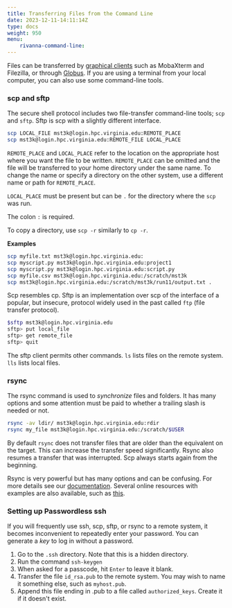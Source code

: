 ```yaml
---
title: Transferring Files from the Command Line
date: 2023-12-11-14:11:14Z
type: docs 
weight: 950
menu: 
    rivanna-command-line:
---
```


Files can be transferred by [graphical clients](https://www.rc.virginia.edu/userinfo/rivanna/logintools/graphical-sftp) such as MobaXterm and Filezilla, or through [Globus](/tutorials/globus-data-transfer).  If you are using a terminal from your local computer, you can also use some command-line tools.

### scp and sftp

The secure shell protocol includes two file-transfer command-line tools; `scp` and `sftp`.  Sftp is scp with a slightly different interface.

```bash
scp LOCAL_FILE mst3k@login.hpc.virginia.edu:REMOTE_PLACE
scp mst3k@login.hpc.virginia.edu:REMOTE_FILE LOCAL_PLACE
```
`REMOTE_PLACE` and `LOCAL_PLACE` refer to the location on the appropriate host where you want the file to be written.  `REMOTE_PLACE` can be omitted and the file will be transferred to your home directory under the same name.  To change the name or specify a directory on the other system, use a different name or path for `REMOTE_PLACE`.

`LOCAL_PLACE` must be present but can be `.` for the directory where the `scp` was run.

The colon `:` is required.

To copy a directory, use `scp -r` similarly to `cp -r`.

**Examples**
```bash
scp myfile.txt mst3k@login.hpc.virginia.edu:
scp myscript.py mst3k@login.hpc.virginia.edu:project1
scp myscript.py mst3k@login.hpc.virginia.edu:script.py
scp myfile.csv mst3k@login.hpc.virginia.edu:/scratch/mst3k
scp mst3k@login.hpc.virginia.edu:/scratch/mst3k/run11/output.txt .
```

Scp resembles cp.  Sftp is an implementation over scp of the interface of a popular, but insecure, protocol widely used in the past called `ftp` (file transfer protocol).

```bash
$sftp mst3k@login.hpc.virginia.edu
sftp> put local_file
sftp> get remote_file
sftp> quit
```
The sftp client permits other commands. `ls` lists files on the remote system.  `lls` lists local files.

### rsync

The rsync command is used to _synchronize_ files and folders.  It has many options and some attention must be paid to whether a trailing slash is needed or not.

```bash
rsync -av ldir/ mst3k@login.hpc.virginia.edu:rdir
rsync my_file mst3k@login.hpc.virginia.edu:/scratch/$USER
```
By default `rsync` does not transfer files that are older than the equivalent on the target. This can increase the transfer speed significantly. Rsync also resumes a transfer that was interrupted.  Scp always starts again from the beginning.

Rsync is very powerful but has many options and can be confusing. For more details see our [documentation](https://www.rc.virginia.edu/userinfo/rivanna/logintools/cl-data-transfer). Several online resources with examples are also available, such as [this](https://www.digitalocean.com/community/tutorials/how-to-use-rsync-to-sync-local-and-remote-directories).

### Setting up Passwordless ssh

If you will frequently use ssh, scp, sftp, or rsync to a remote system, it becomes inconvenient to repeatedly enter your password.  You can generate a _key_ to log in without a password.

1. Go to the `.ssh` directory.  Note that this is a hidden directory.
2. Run the command `ssh-keygen`
3. When asked for a passcode, hit `Enter` to leave it blank.
4. Transfer the file `id_rsa.pub` to the remote system.  You may wish to name it something else, such as `myhost.pub`.
5. Append this file ending in .pub to a file called `authorized_keys`.  Create it if it doesn't exist.


